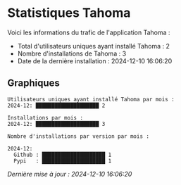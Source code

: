 # Statistiques Tahoma

Voici les informations du trafic de l'application Tahoma :
- Total d'utilisateurs uniques ayant installé Tahoma : 2
- Nombre d'installations de Tahoma : 3
- Date de la dernière installation : 2024-12-10 16:06:20

## Graphiques
```
Utilisateurs uniques ayant installé Tahoma par mois :
2024-12: ████████████████████ 2
```

```
Installations par mois :
2024-12: ████████████████████ 3
```

```
Nombre d'installations par version par mois :

2024-12:
  Github : ████████████████████ 1
  Pypi   : ████████████████████ 1
```


*Dernière mise à jour : 2024-12-10 16:06:20*
